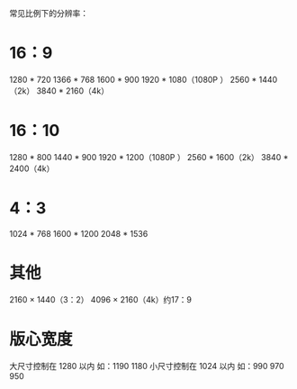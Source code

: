 常见比例下的分辨率：
# 16：9
1280 * 720 
1366 * 768 
1600 * 900 
1920 * 1080（1080P ）
2560 * 1440（2k）
3840 * 2160（4k）

# 16：10
1280 * 800 
1440 * 900 
1920 * 1200（1080P ）
2560 * 1600（2k） 
3840 * 2400（4k）

# 4：3
1024 * 768
1600 * 1200
2048 * 1536

# 其他
2160 × 1440（3：2）
4096 × 2160（4k）约17：9

# 版心宽度
大尺寸控制在 1280 以内 如：1190 1180
小尺寸控制在 1024 以内 如：990 970 950
